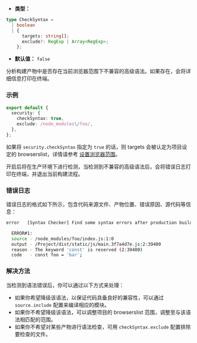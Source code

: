 - **类型：**

```ts
type CheckSyntax =
  | boolean
  | {
      targets: string[];
      exclude?: RegExp | Array<RegExp>;
    };
```

- **默认值：** `false`

分析构建产物中是否存在当前浏览器范围下不兼容的高级语法。如果存在，会将详细信息打印在终端。

### 示例

```ts
export default {
  security: {
    checkSyntax: true,
    exclude: /node_modules\/foo/,
  },
};
```

如果将 `security.checkSyntax` 指定为 `true` 的话，则 targets 会被认定为项目设定的 browserslist，详情请参考 [设置浏览器范围](https://modernjs.dev/builder/guide/advanced/browser-compatibility.html)。

开启后将在生产环境下进行检测，当检测到不兼容的高级语法后，会将错误日志打印在终端，并退出当前构建流程。

### 错误日志

错误日志的格式如下所示，包含代码来源文件、产物位置、错误原因、源代码等信息：

```bash
error   [Syntax Checker] Find some syntax errors after production build:

  ERROR#1:
  source - /node_modules/foo/index.js:1:0
  output - /Project/dist/static/js/main.3f7a4d7e.js:2:39400
  reason - The keyword 'const' is reserved (2:39400)
  code   - const foo = 'bar';
```

### 解决方法

当检测到语法错误后，你可以通过以下方式来处理：

- 如果你希望降级该语法，以保证代码具备良好的兼容性，可以通过 `source.include` 配置来编译相应的模块。
- 如果你不希望降级该语法，可以调整项目的 browserslist 范围，调整至与该语法相匹配的范围。
- 如果你不希望对某些产物进行语法检查，可用 `checkSyntax.exclude` 配置排除要检查的文件。
